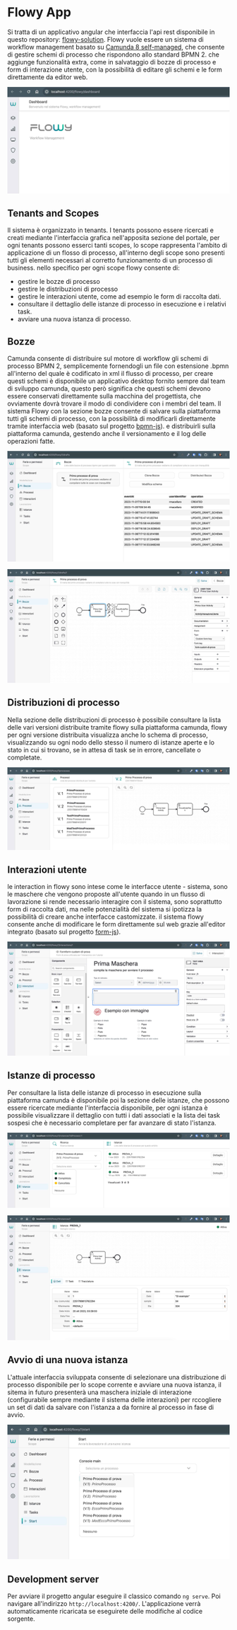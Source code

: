 # Flowy App
Si tratta di un applicativo angular che interfaccia l'api rest disponibile in questo repository: [flowy-solution](https://github.com/rmacellaro/flowy-solution).
Flowy vuole essere un sistema di workflow management basato su [Camunda 8 self-managed](https://docs.camunda.io/docs/self-managed/about-self-managed/), che consente di gestire schemi di processo che rispondono allo standard BPMN 2. che aggiunge funzionalità extra, come in salvataggio di bozze di processo e form di interazione utente, con la possibilità di editare gli schemi e le form direttamente da editor web.

![flowy dashboard](https://raw.githubusercontent.com/rmacellaro/flowy-app/main/documentation/flowy-dashboard.jpg)

## Tenants and Scopes
Il sistema è organizzato in tenants. I tenants possono essere ricercati e creati mediante l'interfaccia grafica nell'apposita sezione del portale, per ogni tenants possono esserci tanti scopes, lo scope rappresenta l'ambito di applicazione di un flosso di processo, all'interno degli scope sono presenti tutti gli elementi necessari al corretto funzionamento di un processo di business. nello specifico per ogni scope flowy consente di:
- gestire le bozze di processo
- gestire le distribuzioni di processo
- gestire le interazioni utente, come ad esempio le form di raccolta dati.
- consultare il dettaglio delle istanze di processo in esecuzione e i relativi task.
- avviare una nuova istanza di processo.

## Bozze
Camunda consente di distribuire sul motore di workflow gli schemi di processo BPMN 2, semplicemente fornendogli un file con estensione .bpmn all'interno del quale è codificato in xml il flusso di processo, per creare questi schemi è disponibile un applicativo desktop fornito sempre dal team di sviluppo camunda, questo però significa che questi schemi devono essere conservati direttamente sulla macchina del progettista, che ovviamente dovrà trovare il modo di condividere con i membri del team. Il sistema Flowy con la sezione bozze consente di salvare sulla piattaforma tutti gli schemi di processo, con la possibilità di modificarli direttamente tramite interfaccia web (basato sul progetto [bpmn-js](https://github.com/bpmn-io/bpmn-js)). e distribuirli sulla piattaforma camunda, gestendo anche il versionamento e il log delle operazioni fatte.

![flowy scope drafts](https://raw.githubusercontent.com/rmacellaro/flowy-app/main/documentation/flowy-scope-drafts.jpg)

![flowy scope draft editor](https://raw.githubusercontent.com/rmacellaro/flowy-app/main/documentation/flowy-scope-drafts-editor.jpg)

## Distribuzioni di processo
Nella sezione delle distribuzioni di processo è possibile consultare la lista delle vari versioni distribuite tramite flowy sulla piattaforma camunda, flowy per ogni versione distribuita visualizza anche lo schema di processo, visualizzando su ogni nodo dello stesso il numero di istanze aperte e lo stato in cui si trovano, se in attesa di task se in errore, cancellate o completate.

![flowy scope processes](https://raw.githubusercontent.com/rmacellaro/flowy-app/main/documentation/flowy-scope-processes.jpg)

## Interazioni utente
le interaction in flowy sono intese come le interfacce utente - sistema, sono le maschere che vengono proposte all'utente quando in un flusso di lavorazione si rende necessario interagire con il sistema, sono soprattutto form di raccolta dati, ma nelle potenzialità del sistema si ipotizza la possibilità di creare anche interfacce castomizzate. il sistema flowy consente anche di modificare le form direttamente sul web grazie all'editor integrato (basato sul progetto [form-js](https://github.com/bpmn-io/form-js)).

![flowy scope interactions editor](https://raw.githubusercontent.com/rmacellaro/flowy-app/main/documentation/flowy-scope-interactions-editor.jpg)

## Istanze di processo
Per consultare la lista delle istanze di processo in esecuzione sulla piattaforma camunda è disponibile poi la sezione delle istanze, che possono essere ricercate mediante l'interfaccia disponibile, per ogni istanza è possibile visualizzare il dettaglio con tutti i dati associati e la lista dei task sospesi che è necessario completare per far avanzare di stato l'istanza.

![flowy scope instances](https://raw.githubusercontent.com/rmacellaro/flowy-app/main/documentation/flowy-scope-instances.jpg)

![flowy scope instance detail](https://raw.githubusercontent.com/rmacellaro/flowy-app/main/documentation/flowy-scope-instance-detail.jpg)

## Avvio di una nuova istanza
L'attuale interfaccia sviluppata consente di selezionare una distribuzione di processo disponibile per lo scope corrente e avviare una nuova istanza, il sitema in futuro presenterà una maschera iniziale di interazione (configurabile sempre mediante il sistema delle interazioni) per rccogliere un set di dati da salvare con l'istanza a da fornire al processo in fase di avvio.

![flowy scope start](https://raw.githubusercontent.com/rmacellaro/flowy-app/main/documentation/flowy-scope-start.jpg)

## Development server

Per avviare il progetto angular eseguire il classico comando `ng serve`. Poi navigare all'indirizzo `http://localhost:4200/`. L'applicazione verrà automaticamente ricaricata se eseguirete delle modifiche al codice sorgente.

